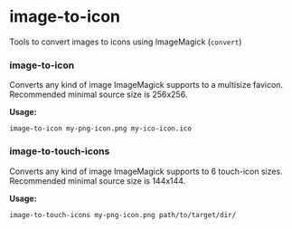 image-to-icon
=============

Tools to convert images to icons using ImageMagick (`convert`)

### image-to-icon

Converts any kind of image ImageMagick supports to a multisize favicon. Recommended minimal source size is 256x256.

**Usage:**

    image-to-icon my-png-icon.png my-ico-icon.ico
	
### image-to-touch-icons

Converts any kind of image ImageMagick supports to 6 touch-icon sizes. Recommended minimal source size is 144x144.

**Usage:**

    image-to-touch-icons my-png-icon.png path/to/target/dir/